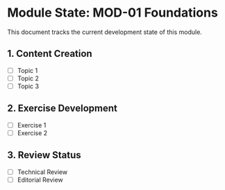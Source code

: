 # Module State: MOD-01 Foundations

This document tracks the current development state of this module.

## 1. Content Creation
- [ ] Topic 1
- [ ] Topic 2
- [ ] Topic 3

## 2. Exercise Development
- [ ] Exercise 1
- [ ] Exercise 2

## 3. Review Status
- [ ] Technical Review
- [ ] Editorial Review